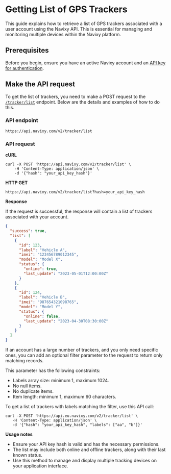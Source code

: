 # Getting List of GPS Trackers

This guide explains how to retrieve a list of GPS trackers associated with a user account using the Navixy API. This is essential for managing and monitoring multiple devices within the Navixy platform.

## Prerequisites

Before you begin, ensure you have an active Navixy account and an [API key for authentication](../../../authentication.md#id-2.-api-keys-recommended-authentication).

## Make the API request

To get the list of trackers, you need to make a POST request to the [`/tracker/list`](broken-reference) endpoint. Below are the details and examples of how to do this.

### API endpoint

`https://api.navixy.com/v2/tracker/list`

### API request

**cURL**

```
curl -X POST 'https://api.navixy.com/v2/tracker/list' \
	-H 'Content-Type: application/json' \
	-d '{"hash": "your_api_key_hash"}'
```

**HTTP GET**

```
https://api.navixy.com/v2/tracker/list?hash=your_api_key_hash
```

**Response**

If the request is successful, the response will contain a list of trackers associated with your account.

```json
{
  "success": true,
  "list": [
    {
      "id": 123,
      "label": "Vehicle A",
      "imei": "123456789012345",
      "model": "Model X",
      "status": {
        "online": true,
        "last_update": "2023-05-01T12:00:00Z"
      }
    },
    {
      "id": 124,
      "label": "Vehicle B",
      "imei": "987654321098765",
      "model": "Model Y",
      "status": {
        "online": false,
        "last_update": "2023-04-30T08:30:00Z"
      }
    }
  ]
}
```

If an account has a large number of trackers, and you only need specific ones, you can add an optional filter parameter to the request to return only matching records.

This parameter has the following constraints:

* Labels array size: minimum 1, maximum 1024.
* No null items.
* No duplicate items.
* Item length: minimum 1, maximum 60 characters.

To get a list of trackers with labels matching the filter, use this API call:

```
curl -X POST 'https://api.eu.navixy.com/v2/tracker/list' \
   -H 'Content-Type: application/json' \
   -d '{"hash": "your_api_key_hash", "labels": ["aa", "b"]}'
```

**Usage notes**

* Ensure your API key hash is valid and has the necessary permissions.
* The list may include both online and offline trackers, along with their last known status.
* Use this method to manage and display multiple tracking devices on your application interface.
